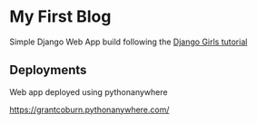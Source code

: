 # My First Blog

Simple Django Web App build following the [Django Girls tutorial](https://tutorial.djangogirls.org/en/)

## Deployments

Web app deployed using pythonanywhere

https://grantcoburn.pythonanywhere.com/